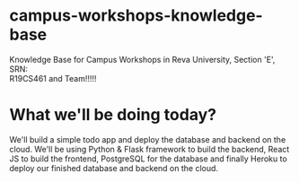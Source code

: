 # campus-workshops-knowledge-base

Knowledge Base for Campus Workshops in Reva University, Section 'E', SRN:  
R19CS461 and Team!!!!!

# What we'll be doing today?

We'll build a simple todo app and deploy the database and backend on the cloud. We'll be using Python & Flask framework to build the backend, React JS to build the frontend, PostgreSQL for the database and finally Heroku to deploy our finished database and backend on the cloud.
